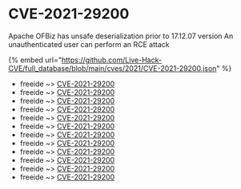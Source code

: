# CVE-2021-29200

Apache OFBiz has unsafe deserialization prior to 17.12.07 version An unauthenticated user can perform an RCE attack

{% embed url="https://github.com/Live-Hack-CVE/full_database/blob/main/cves/2021/CVE-2021-29200.json" %}


* freeide ~> [CVE-2021-29200](https://www.alice-snow.ru/2021/database/cve-2021-29200/cve-2021-29200-freeide)
* freeide ~> [CVE-2021-29200](https://www.alice-snow.ru/2021/database/cve-2021-29200/cve-2021-29200-freeide)
* freeide ~> [CVE-2021-29200](https://www.alice-snow.ru/2021/database/cve-2021-29200/cve-2021-29200-freeide)
* freeide ~> [CVE-2021-29200](https://www.alice-snow.ru/2021/database/cve-2021-29200/cve-2021-29200-freeide)
* freeide ~> [CVE-2021-29200](https://www.alice-snow.ru/2021/database/cve-2021-29200/cve-2021-29200-freeide)
* freeide ~> [CVE-2021-29200](https://www.alice-snow.ru/2021/database/cve-2021-29200/cve-2021-29200-freeide)
* freeide ~> [CVE-2021-29200](https://www.alice-snow.ru/2021/database/cve-2021-29200/cve-2021-29200-freeide)
* freeide ~> [CVE-2021-29200](https://www.alice-snow.ru/2021/database/cve-2021-29200/cve-2021-29200-freeide)
* freeide ~> [CVE-2021-29200](https://www.alice-snow.ru/2021/database/cve-2021-29200/cve-2021-29200-freeide)
* freeide ~> [CVE-2021-29200](https://www.alice-snow.ru/2021/database/cve-2021-29200/cve-2021-29200-freeide)
* freeide ~> [CVE-2021-29200](https://www.alice-snow.ru/2021/database/cve-2021-29200/cve-2021-29200-freeide)
* freeide ~> [CVE-2021-29200](https://www.alice-snow.ru/2021/database/cve-2021-29200/cve-2021-29200-freeide)